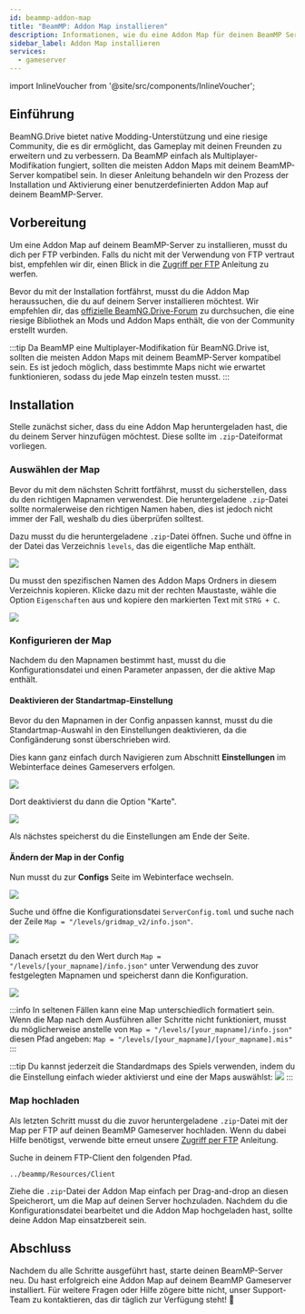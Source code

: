 ```yaml
---
id: beammp-addon-map
title: "BeamMP: Addon Map installieren"
description: Informationen, wie du eine Addon Map für deinen BeamMP Server von ZAP-Hosting installieren kannst - ZAP-Hosting.com Dokumentation
sidebar_label: Addon Map installieren
services:
  - gameserver
---
```


import InlineVoucher from '@site/src/components/InlineVoucher';

## Einführung

BeamNG.Drive bietet native Modding-Unterstützung und eine riesige Community, die es dir ermöglicht, das Gameplay mit deinen Freunden zu erweitern und zu verbessern. Da BeamMP einfach als Multiplayer-Modifikation fungiert, sollten die meisten Addon Maps mit deinem BeamMP-Server kompatibel sein. In dieser Anleitung behandeln wir den Prozess der Installation und Aktivierung einer benutzerdefinierten Addon Map auf deinem BeamMP-Server.

<InlineVoucher />

## Vorbereitung

Um eine Addon Map auf deinem BeamMP-Server zu installieren, musst du dich per FTP verbinden. Falls du nicht mit der Verwendung von FTP vertraut bist, empfehlen wir dir, einen Blick in die [Zugriff per FTP](gameserver-ftpaccess.md) Anleitung zu werfen.

Bevor du mit der Installation fortfährst, musst du die Addon Map heraussuchen, die du auf deinem Server installieren möchtest. Wir empfehlen dir, das [offizielle BeamNG.Drive-Forum](https://www.beamng.com/resources/categories/terrains-levels-maps.9/) zu durchsuchen, die eine riesige Bibliothek an Mods und Addon Maps enthält, die von der Community erstellt wurden.

:::tip
Da BeamMP eine Multiplayer-Modifikation für BeamNG.Drive ist, sollten die meisten Addon Maps mit deinem BeamMP-Server kompatibel sein. Es ist jedoch möglich, dass bestimmte Maps nicht wie erwartet funktionieren, sodass du jede Map einzeln testen musst.
:::

## Installation

Stelle zunächst sicher, dass du eine Addon Map heruntergeladen hast, die du deinem Server hinzufügen möchtest. Diese sollte im `.zip`-Dateiformat vorliegen.

### Auswählen der Map

Bevor du mit dem nächsten Schritt fortfährst, musst du sicherstellen, dass du den richtigen Mapnamen verwendest. Die heruntergeladene `.zip`-Datei sollte normalerweise den richtigen Namen haben, dies ist jedoch nicht immer der Fall, weshalb du dies überprüfen solltest.

Dazu musst du die heruntergeladene `.zip`-Datei öffnen. Suche und öffne in der Datei das Verzeichnis `levels`, das die eigentliche Map enthält.

![](https://screensaver01.zap-hosting.com/index.php/s/8cGobQaKBJmexwK/preview)

Du musst den spezifischen Namen des Addon Maps Ordners in diesem Verzeichnis kopieren. Klicke dazu mit der rechten Maustaste, wähle die Option `Eigenschaften` aus und kopiere den markierten Text mit `STRG + C`.

![](https://screensaver01.zap-hosting.com/index.php/s/D4AnY5zbfHMgMwR/preview)

### Konfigurieren der Map

Nachdem du den Mapnamen bestimmt hast, musst du die Konfigurationsdatei und einen Parameter anpassen, der die aktive Map enthält.

#### Deaktivieren der Standartmap-Einstellung

Bevor du den Mapnamen in der Config anpassen kannst, musst du die Standartmap-Auswahl in den Einstellungen deaktivieren, da die Configänderung sonst überschrieben wird.

Dies kann ganz einfach durch Navigieren zum Abschnitt **Einstellungen** im Webinterface deines Gameservers erfolgen.

![](https://screensaver01.zap-hosting.com/index.php/s/92J8Qn2QcRjEx3G/preview)

Dort deaktivierst du dann die Option "Karte".

![](https://screensaver01.zap-hosting.com/index.php/s/QDm6Ma6mArSPAGN/preview)

Als nächstes speicherst du die Einstellungen am Ende der Seite.

#### Ändern der Map in der Config

Nun musst du zur **Configs** Seite im Webinterface wechseln.

![](https://screensaver01.zap-hosting.com/index.php/s/QnQHKiaG6oia3qJ/preview)

Suche und öffne die Konfigurationsdatei `ServerConfig.toml` und suche nach der Zeile `Map = "/levels/gridmap_v2/info.json"`.

![](https://screensaver01.zap-hosting.com/index.php/s/PiatDsnqPpoiZr4/preview)

Danach ersetzt du den Wert durch `Map = "/levels/[your_mapname]/info.json"` unter Verwendung des zuvor festgelegten Mapnamen und speicherst dann die Konfiguration.

![](https://screensaver01.zap-hosting.com/index.php/s/kFgGEKgrXTQsqYZ/preview)

:::info
In seltenen Fällen kann eine Map unterschiedlich formatiert sein. Wenn die Map nach dem Ausführen aller Schritte nicht funktioniert, musst du möglicherweise anstelle von 
`Map = "/levels/[your_mapname]/info.json"` diesen Pfad angeben: 
`Map = "/levels/[your_mapname]/[your_mapname].mis"`
:::

:::tip
Du kannst jederzeit die Standardmaps des Spiels verwenden, indem du die Einstellung einfach wieder aktivierst und eine der Maps auswählst:
![](https://screensaver01.zap-hosting.com/index.php/s/5yii3i9PA4ADA8G/preview)
:::

### Map hochladen

Als letzten Schritt musst du die zuvor heruntergeladene `.zip`-Datei mit der Map per FTP auf deinen BeamMP Gameserver hochladen. Wenn du dabei Hilfe benötigst, verwende bitte erneut unsere [Zugriff per FTP](gameserver-ftpaccess.md) Anleitung.

Suche in deinem FTP-Client den folgenden Pfad.
```
../beammp/Resources/Client
```

Ziehe die `.zip`-Datei der Addon Map einfach per Drag-and-drop an diesen Speicherort, um die Map auf deinen Server hochzuladen. Nachdem du die Konfigurationsdatei bearbeitet und die Addon Map hochgeladen hast, sollte deine Addon Map einsatzbereit sein.

## Abschluss

Nachdem du alle Schritte ausgeführt hast, starte deinen BeamMP-Server neu. Du hast erfolgreich eine Addon Map auf deinem BeamMP Gameserver installiert. Für weitere Fragen oder Hilfe zögere bitte nicht, unser Support-Team zu kontaktieren, das dir täglich zur Verfügung steht! 🙂
